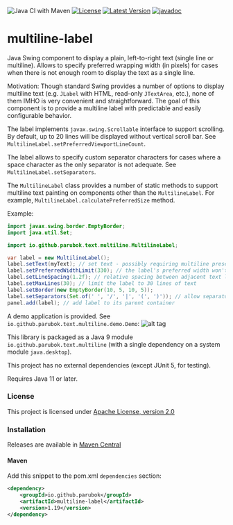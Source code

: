 ![Java CI with Maven](https://github.com/parubok/multiline-label/workflows/Java%20CI%20with%20Maven/badge.svg?branch=master)
[![License](https://img.shields.io/badge/License-Apache%202.0-blue.svg)](https://github.com/parubok/multiline-label/blob/master/LICENSE)
[![Latest Version](https://img.shields.io/maven-central/v/io.github.parubok/multiline-label)](https://search.maven.org/search?q=a:multiline-label)
[![javadoc](https://javadoc.io/badge2/io.github.parubok/multiline-label/javadoc.svg)](https://javadoc.io/doc/io.github.parubok/multiline-label)

# multiline-label

Java Swing component to display a plain, left-to-right text (single line or multiline).  Allows to specify preferred 
wrapping width (in pixels) for cases when there is not enough room to display the text as a single line.

Motivation: Though standard Swing provides a number of options to display multiline text (e.g. `JLabel` with HTML, 
read-only `JTextArea`, etc.), none of them IMHO is very convenient and straightforward.
The goal of this component is to provide a multiline label with predictable and easily configurable behavior.

The label implements `javax.swing.Scrollable` interface to support scrolling. By default, up to 20 lines will be 
displayed without vertical scroll bar. See `MultilineLabel.setPreferredViewportLineCount`.

The label allows to specify custom separator characters for cases where a space character as the only separator is not adequate.
See `MultilineLabel.setSeparators`.

The `MultilineLabel` class provides a number of static methods to support multiline text painting on components other 
than the `MultilineLabel`. For example, `MultilineLabel.calculatePreferredSize` method.

Example:
```java
import javax.swing.border.EmptyBorder;
import java.util.Set;

import io.github.parubok.text.multiline.MultilineLabel;

var label = new MultilineLabel();
label.setText(myText); // set text - possibly requiring multiline presentation
label.setPreferredWidthLimit(330); // the label's preferred width won't exceed 330 pixels
label.setLineSpacing(1.2f); // relative spacing between adjacent text lines
label.setMaxLines(30); // limit the label to 30 lines of text
label.setBorder(new EmptyBorder(10, 5, 10, 5));
label.setSeparators(Set.of(' ', '/', '|', '(', ')')); // allow separators other than space
panel.add(label); // add label to its parent container
```

A demo application is provided. See `io.github.parubok.text.multiline.demo.Demo`:
![alt tag](https://raw.github.com/parubok/multiline-label/master/wiki/images/demo.png)

This library is packaged as a Java 9 module `io.github.parubok.text.multiline` (with a single dependency on a system module `java.desktop`). 

This project has no external dependencies (except JUnit 5, for testing).

Requires Java 11 or later.

### License

This project is licensed under [Apache License, version 2.0](https://www.apache.org/licenses/LICENSE-2.0)

### Installation

Releases are available in [Maven Central](https://repo1.maven.org/maven2/io/github/parubok/multiline-label/)

#### Maven

Add this snippet to the pom.xml `dependencies` section:

```xml
<dependency>
    <groupId>io.github.parubok</groupId>
    <artifactId>multiline-label</artifactId>
    <version>1.19</version>
</dependency>
```
